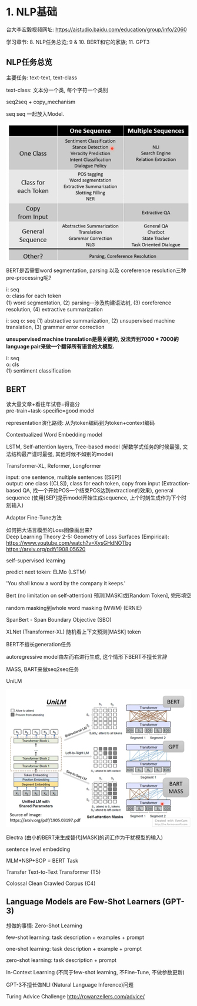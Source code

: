 # 1. NLP基础

台大李宏毅视频网址: https://aistudio.baidu.com/education/group/info/2060

学习章节: 8. NLP任务总览; 9 & 10. BERT和它的家族; 11. GPT3

## NLP任务总览

主要任务: text-text, text-class

text-class: 文本分一个类, 每个字符一个类别

seq2seq + copy_mechanism

seq <SEP> seq 一起放入Model.

![NLP概述](../pics/overview_of_NLP.png "自然语言处理概述")

BERT是否需要word segmentation, parsing 以及 coreference resolution三种pre-processing呢?

i: seq  
o: class for each token  
(1) word segmentation, (2) parsing--涉及构建语法树, (3) coreference resolution, (4) extractive summarization

i: seq
o: seq
(1) abstractive summarization, (2) unsupervised machine translation, (3) grammar error correction

__unsupervised machine translation是最关键的, 没法弄到7000 * 7000的language pair来做一个翻译所有语言的大模型.__

i: seq  
o: cls  
(1) sentiment classification


## BERT

读大量文章+看往年试卷=得高分  
pre-train+task-specific=good model

representation演化路线: 从为token编码到为token+context编码

Contextualized Word Embedding model

LSTM, Self-attention layers, Tree-based model (解数学式任务的时候最强, 文法结构最严谨时最强, 其他时候不如别的model)

Transformer-XL, Reformer, Longformer

input: one sentence, multiple sentences ([SEP])  
output: one class ([CLS]), class for each token, copy from
 input (Extraction-based QA, 找一个开始POS一个结束POS达到extraction的效果), general sequence (使用[SEP]提示model开始生成sequence, 上个时刻生成作为下个时刻输入)

Adaptor Fine-Tune方法

如何把大语言模型的Loss图像画出来?  
Deep Learning Theory 2-5: Geometry of Loss Surfaces (Empirical): https://www.youtube.com/watch?v=XysGHdNOTbg  
https://arxiv.org/pdf/1908.05620


self-supervised learning

predict next token: ELMo (LSTM)

'You shall know a word by the company it keeps.'

Bert (no limitation on self-attention) 预测[MASK]或[Random Token], 完形填空

random masking到whole word masking (WWM) (ERNIE)

SpanBert - Span Boundary Objective (SBO)

XLNet (Transformer-XL) 随机看上下文预测[MASK] token

BERT不擅长generation任务

autoregressive model由左而右进行生成, 这个情形下BERT不擅长言辞

MASS, BART来做seq2seq任务

UniLM

![](../pics/UniLM.png)


Electra (由小的BERT来生成替代[MASK]的词汇作为干扰模型的输入)

sentence level embedding

MLM+NSP+SOP = BERT Task

Transfer Text-to-Text Transformer (T5)

Colossal Clean Crawled Corpus (C4)


## Language Models are Few-Shot Learners (GPT-3)

想做的事情: Zero-Shot Learning

few-shot learning: task description + examples + prompt

one-shot learning: task description + example + prompt

zero-shot learning: task description + prompt

In-Context Learning (不同于few-shot learning, 不Fine-Tune, 不做参数更新)

GPT-3不擅长做NLI (Natural Language Inference)问题

Turing Advice Challenge
http://rowanzellers.com/advice/